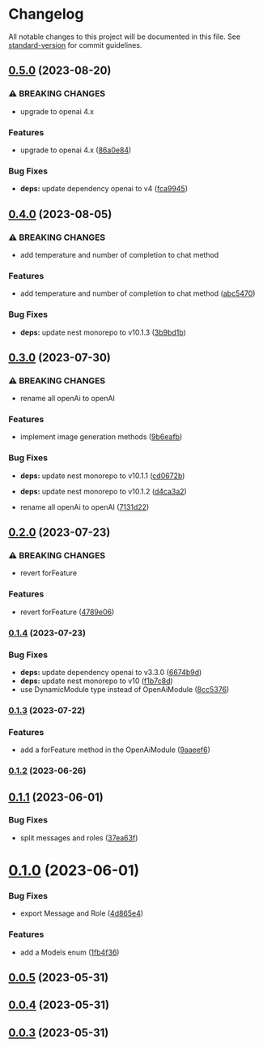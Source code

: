 # Changelog

All notable changes to this project will be documented in this file. See [standard-version](https://github.com/conventional-changelog/standard-version) for commit guidelines.

## [0.5.0](https://github.com/Webeleon/nestjs-openai/compare/v0.4.0...v0.5.0) (2023-08-20)


### ⚠ BREAKING CHANGES

* upgrade to openai 4.x

### Features

* upgrade to openai 4.x ([86a0e84](https://github.com/Webeleon/nestjs-openai/commit/86a0e84e6bbe0f6ffee3f2b83ccb1c39a019b744))


### Bug Fixes

* **deps:** update dependency openai to v4 ([fca9945](https://github.com/Webeleon/nestjs-openai/commit/fca9945d9bc23c0326afadc5c972f1dcc5ad1f2d))

## [0.4.0](https://github.com/Webeleon/nestjs-openai/compare/v0.3.0...v0.4.0) (2023-08-05)


### ⚠ BREAKING CHANGES

* add temperature and number of completion to chat method

### Features

* add temperature and number of completion to chat method ([abc5470](https://github.com/Webeleon/nestjs-openai/commit/abc54700b1159234ca5d264b9e423a1d2698bdf0))


### Bug Fixes

* **deps:** update nest monorepo to v10.1.3 ([3b9bd1b](https://github.com/Webeleon/nestjs-openai/commit/3b9bd1baa43810321f20daca5e3687b032f28bcc))

## [0.3.0](https://github.com/Webeleon/nestjs-openai/compare/v0.2.0...v0.3.0) (2023-07-30)


### ⚠ BREAKING CHANGES

* rename all openAi to openAI

### Features

* implement image generation methods ([9b6eafb](https://github.com/Webeleon/nestjs-openai/commit/9b6eafb32b76f06a61875ad57bb29fa387c23b05))


### Bug Fixes

* **deps:** update nest monorepo to v10.1.1 ([cd0672b](https://github.com/Webeleon/nestjs-openai/commit/cd0672b0022e4c7556e694e3a6403b9a1249202d))
* **deps:** update nest monorepo to v10.1.2 ([d4ca3a2](https://github.com/Webeleon/nestjs-openai/commit/d4ca3a28d0d02933784890d39e06243d42aeb151))


* rename all openAi to openAI ([7131d22](https://github.com/Webeleon/nestjs-openai/commit/7131d227d5c2dd5b94c951deb044c4e2ba1816bc))

## [0.2.0](https://github.com/Webeleon/nestjs-openai/compare/v0.1.4...v0.2.0) (2023-07-23)


### ⚠ BREAKING CHANGES

* revert forFeature

### Features

* revert forFeature ([4789e06](https://github.com/Webeleon/nestjs-openai/commit/4789e066ae677c02c83d411e481d6b465d399a2b))

### [0.1.4](https://github.com/Webeleon/nestjs-openai/compare/v0.1.3...v0.1.4) (2023-07-23)


### Bug Fixes

* **deps:** update dependency openai to v3.3.0 ([6674b9d](https://github.com/Webeleon/nestjs-openai/commit/6674b9d4ac5553f922c6413d6873b0b478732121))
* **deps:** update nest monorepo to v10 ([f1b7c8d](https://github.com/Webeleon/nestjs-openai/commit/f1b7c8d229c5f167ea8020171a05dabe641e59e6))
* use DynamicModule type instead of OpenAiModule ([8cc5376](https://github.com/Webeleon/nestjs-openai/commit/8cc53763c86ee7fec23452b739569ba8caafa69e))

### [0.1.3](https://github.com/Webeleon/nestjs-openai/compare/v0.1.2...v0.1.3) (2023-07-22)


### Features

* add a forFeature method in the OpenAiModule ([9aaeef6](https://github.com/Webeleon/nestjs-openai/commit/9aaeef6e24be87c452e48f197489ef12db2bbba6))

### [0.1.2](https://github.com/Webeleon/nestjs-openai/compare/v0.1.1...v0.1.2) (2023-06-26)

## [0.1.1](https://github.com/Webeleon/nestjs-openai/compare/v0.1.0...v0.1.1) (2023-06-01)


### Bug Fixes

* split messages and roles ([37ea63f](https://github.com/Webeleon/nestjs-openai/commit/37ea63f84406bd575e349a1b1a08ec479d1008cd))



# [0.1.0](https://github.com/Webeleon/nestjs-openai/compare/v0.0.5...v0.1.0) (2023-06-01)


### Bug Fixes

* export Message and Role ([4d865e4](https://github.com/Webeleon/nestjs-openai/commit/4d865e49e55556eb306c8ee1d1885b00a84f3499))


### Features

* add a Models enum ([1fb4f36](https://github.com/Webeleon/nestjs-openai/commit/1fb4f360d94bb185d9ac01bbca11c15c1e9825cf))



## [0.0.5](https://github.com/Webeleon/nestjs-openai/compare/v0.0.4...v0.0.5) (2023-05-31)



## [0.0.4](https://github.com/Webeleon/nestjs-openai/compare/v0.0.3...v0.0.4) (2023-05-31)



## [0.0.3](https://github.com/Webeleon/nestjs-openai/compare/v0.0.2...v0.0.3) (2023-05-31)
